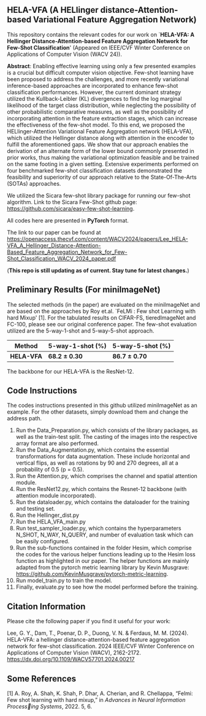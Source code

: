## HELA-VFA (A HELlinger distance-Attention-based Variational Feature Aggregation Network) ##

This repository contains the relevant codes for our work on `**HELA-VFA: A Hellinger Distance-Attention-based Feature Aggregation
Network for Few-Shot Classification**' (Appeared on IEEE/CVF Winter Conference on Applications of Computer Vision (WACV 24)).

**Abstract**: Enabling effective learning using only a few presented examples is a crucial but difficult computer vision objective. Few-shot learning have been proposed to address the
challenges, and more recently variational inference-based approaches are incorporated to enhance few-shot classification performances. However, the current dominant strategy utilized the Kullback-Leibler (KL) divergences to find the log marginal likelihood of the target class distribution, while neglecting the possibility of other probabilistic comparative measures, as well as the possibility of incorporating attention in the feature extraction stages, which can increase the effectiveness of the few-shot model. To this end, we proposed the HELlinger-Attention Variational Feature Aggregation network (HELA-VFA), which utilized the Hellinger distance along with attention in the encoder to fulfill the aforementioned gaps. We show that our approach enables the derivation of an alternate form of the lower bound commonly presented in prior works, thus making the variational optimization feasible and be trained on the same footing in a given setting. Extensive experiments performed on four benchmarked few-shot classification datasets demonstrated the feasibility and superiority of our approach relative to the State-Of-The-Arts (SOTAs) approaches.

We utilized the Sicara few-shot library package for running our few-shot algorithm. Link to the Sicara Few-Shot github page: https://github.com/sicara/easy-few-shot-learning.

All codes here are presented in **PyTorch** format.

The link to our paper can be found at https://openaccess.thecvf.com/content/WACV2024/papers/Lee_HELA-VFA_A_Hellinger_Distance-Attention-Based_Feature_Aggregation_Network_for_Few-Shot_Classification_WACV_2024_paper.pdf 

(**This repo is still updating as of current. Stay tune for latest changes.**)

## Preliminary Results (For miniImageNet) ##

The selected methods (in the paper) are evaluated on the miniImageNet and are based on the approaches by Roy et.al. `FeLMi : Few shot Learning with hard Mixup' [1]. For the tabulated results on CIFAR-FS, tieredImageNet and FC-100, please see our original conference paper. The few-shot evaluation utilized are the 5-way-1-shot and 5-way-5-shot approach. 

| Method | 5-way-1-shot (%) | 5-way-5-shot (%) |
| ------ | ------| ------| 
|**HELA-VFA**| **68.2 $\pm$ 0.30** | **86.7 $\pm$ 0.70** |

The backbone for our HELA-VFA is the ResNet-12.

## Code Instructions ##
The codes instructions presented in this github utilized miniImageNet as an example. For the other datasets, simply download them and change the address path.

1) Run the Data_Preparation.py, which consists of the library packages, as well as the train-test split. The casting of the images into the respective array format are also performed.
2) Run the Data_Augmentation.py, which contains the essential transformations for data augmentation. These include horizontal and vertical flips, as well as rotations by 90 and 270 degrees, all at a probability of 0.5 (p = 0.5).
3) Run the Attention.py, which comprises the channel and spatial attention module.
4) Run the ResNet12.py, which contains the Resnet-12 backbone (with attention module incorporated).
5) Run the dataloader.py, which contains the dataloader for the training and testing set.
6) Run the Hellinger_dist.py
7) Run the HELA_VFA_main.py
8) Run test_sampler_loader.py, which contains the hyperparameters N_SHOT, N_WAY, N_QUERY, and number of evaluation task which can be easily configured.
9) Run the sub-functions contained in the folder Hesim, which comprise the codes for the various helper functions leading up to the Hesim loss function as highlighted in our paper. The helper functions are mainly adapted from the pytorch metric learning library by Kevin Musgrave: https://github.com/KevinMusgrave/pytorch-metric-learning. 
10) Run model_train.py to train the model.
11) Finally, evaluate.py to see how the model performed before the training.

## Citation Information ##

Please cite the following paper if you find it useful for your work: 

Lee,  G. Y., Dam,  T., Poenar,  D. P., Duong,  V. N. & Ferdaus,  M. M. (2024). HELA-VFA: a hellinger distance-attention-based feature aggregation network for few-shot classification. 2024 IEEE/CVF Winter Conference on Applications of Computer Vision (WACV), 2162-2172. https://dx.doi.org/10.1109/WACV57701.2024.00217


## Some References ##

[1] A. Roy, A. Shah, K. Shah, P. Dhar, A. Cherian, and R. Chellappa, “Felmi: Few shot learning with hard
mixup,” in *Advances in Neural Information Processing Systems*, 2022. 5, 6.
